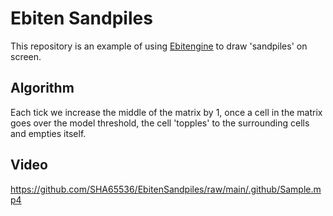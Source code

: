 # Ebiten Sandpiles
This repository is an example of using [Ebitengine](https://ebiten.org/) to draw 'sandpiles' on screen.

## Algorithm
Each tick we increase the middle of the matrix by 1, once a cell in the matrix goes over the model threshold, the cell 'topples' to the surrounding cells and empties itself.

## Video
https://github.com/SHA65536/EbitenSandpiles/raw/main/.github/Sample.mp4